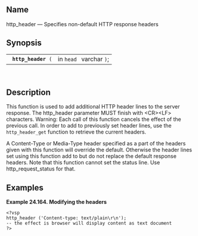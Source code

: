 <div>

<div>

</div>

<div>

## Name

http_header — Specifies non-default HTTP response headers

</div>

<div>

## Synopsis

<div>

|                          |                         |
|--------------------------|-------------------------|
| ` `**`http_header`**` (` | in `head ` varchar `)`; |

<div>

 

</div>

</div>

</div>

<div>

## Description

This function is used to add additional HTTP header lines to the server
response. The http_header parameter MUST finish with \<CR\>\<LF\>
characters. Warning: Each call of this function cancels the effect of
the previous call. In order to add to previously set header lines, use
the `http_header_get` function to retrieve the current headers.

A Content-Type or Media-Type header specified as a part of the headers
given with this function will override the default. Otherwise the header
lines set using this function add to but do not replace the default
response headers. Note that this function cannot set the status line.
Use http_request_status for that.

</div>

<div>

## Examples

<div>

**Example 24.164. Modifying the headers**

<div>

``` programlisting
<?vsp
http_header ('Content-type: text/plain\r\n');
-- the effect is browser will display content as text document
?>
  
```

</div>

</div>

  

</div>

</div>
